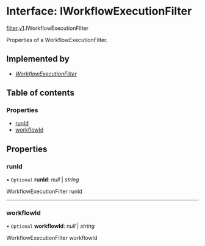 # Interface: IWorkflowExecutionFilter

[filter](../modules/proto.temporal.api.filter.md).[v1](../modules/proto.temporal.api.filter.v1.md).IWorkflowExecutionFilter

Properties of a WorkflowExecutionFilter.

## Implemented by

* [*WorkflowExecutionFilter*](../classes/proto.temporal.api.filter.v1.workflowexecutionfilter.md)

## Table of contents

### Properties

- [runId](proto.temporal.api.filter.v1.iworkflowexecutionfilter.md#runid)
- [workflowId](proto.temporal.api.filter.v1.iworkflowexecutionfilter.md#workflowid)

## Properties

### runId

• `Optional` **runId**: *null* \| *string*

WorkflowExecutionFilter runId

___

### workflowId

• `Optional` **workflowId**: *null* \| *string*

WorkflowExecutionFilter workflowId
